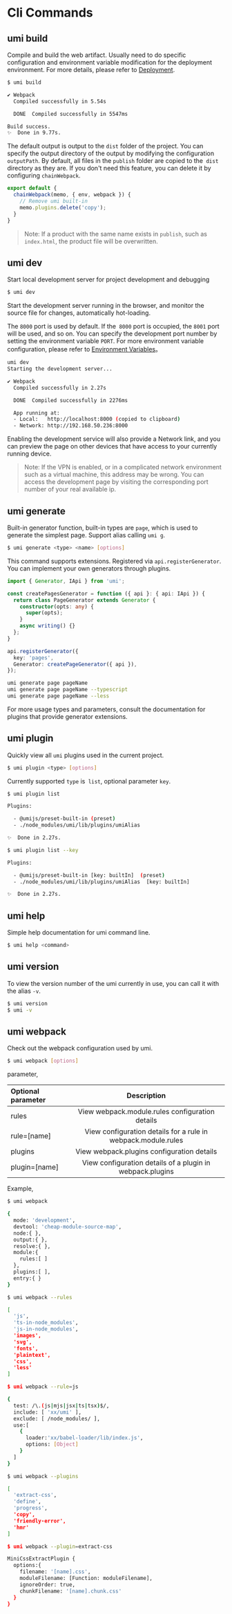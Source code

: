 # Cli Commands


## umi build

Compile and build the web artifact. Usually need to do specific configuration and environment variable modification for the deployment environment. For more details, please refer to [Deployment](./deployment).

```bash
$ umi build

✔ Webpack
  Compiled successfully in 5.54s

  DONE  Compiled successfully in 5547ms

Build success.
✨  Done in 9.77s.
```

The default output is output to the `dist` folder of the project. You can specify the output directory of the output by modifying the configuration` outputPath`.
By default, all files in the `publish` folder are copied to the` dist` directory as they are. If you don't need this feature, you can delete it by configuring `chainWebpack`.

```js
export default {
  chainWebpack(memo, { env, webpack }) {
    // Remove umi built-in
    memo.plugins.delete('copy');
  }
}
```

> Note: If a product with the same name exists in `publish`, such as` index.html`, the product file will be overwritten.

## umi dev

Start local development server for project development and debugging

```bash
$ umi dev
```

Start the development server running in the browser, and monitor the source file for changes, automatically hot-loading.

The `8000` port is used by default. If the` 8000` port is occupied, the `8001` port will be used, and so on.
You can specify the development port number by setting the environment variable `PORT`. For more environment variable configuration, please refer to [Environment Variables](/docs/env-variables)。

```bash
umi dev
Starting the development server...

✔ Webpack
  Compiled successfully in 2.27s

  DONE  Compiled successfully in 2276ms

  App running at:
  - Local:   http://localhost:8000 (copied to clipboard)
  - Network: http://192.168.50.236:8000
```

Enabling the development service will also provide a Network link, and you can preview the page on other devices that have access to your currently running device.

> Note: If the VPN is enabled, or in a complicated network environment such as a virtual machine, this address may be wrong. You can access the development page by visiting the corresponding port number of your real available ip.

## umi generate

Built-in generator function, built-in types are `page`, which is used to generate the simplest page. Support alias calling `umi g`.

```bash
$ umi generate <type> <name> [options]
```

This command supports extensions. Registered via `api.registerGenerator`. You can implement your own generators through plugins.

```ts
import { Generator, IApi } from 'umi';

const createPagesGenerator = function ({ api }: { api: IApi }) {
  return class PageGenerator extends Generator {
    constructor(opts: any) {
      super(opts);
    }
    async writing() {}
  };
}

api.registerGenerator({
  key: 'pages',
  Generator: createPageGenerator({ api }),
});
```

```bash
umi generate page pageName
umi generate page pageName --typescript
umi generate page pageName --less
```

For more usage types and parameters, consult the documentation for plugins that provide generator extensions.

## umi plugin

Quickly view all `umi` plugins used in the current project.

```bash
$ umi plugin <type> [options]
```

Currently supported `type` is` list`, optional parameter `key`.

```bash
$ umi plugin list

Plugins:

  - @umijs/preset-built-in (preset)
  - ./node_modules/umi/lib/plugins/umiAlias

✨  Done in 2.27s.
```

```bash
$ umi plugin list --key

Plugins:

  - @umijs/preset-built-in [key: builtIn]  (preset)
  - ./node_modules/umi/lib/plugins/umiAlias  [key: builtIn]

✨  Done in 2.27s.
```

## umi help

Simple help documentation for umi command line.

```bash
$ umi help <command>
```

## umi version

To view the version number of the umi currently in use, you can call it with the alias `-v`.

```bash
$ umi version
$ umi -v
```

## umi webpack

Check out the webpack configuration used by umi.

```bash
$ umi webpack [options]
```

parameter,

| Optional parameter | Description |
|  :-  | :-:  |
| rules | View webpack.module.rules configuration details |
| rule=[name] |  View configuration details for a rule in webpack.module.rules |
| plugins |  View webpack.plugins configuration details |
| plugin=[name] |  View configuration details of a plugin in webpack.plugins |

Example,

```bash
$ umi webpack

{
  mode: 'development',
  devtool: 'cheap-module-source-map',
  node:{ },
  output:{ },
  resolve:{ },
  module:{
    rules:[ ]
  },
  plugins:[ ],
  entry:{ }
}

$ umi webpack --rules

[
  'js',
  'ts-in-node_modules',
  'js-in-node_modules',
  'images',
  'svg',
  'fonts',
  'plaintext',
  'css',
  'less'
]

$ umi webpack --rule=js

{
  test: /\.(js|mjs|jsx|ts|tsx)$/,
  include: [ 'xx/umi' ],
  exclude: [ /node_modules/ ],
  use:[
    {
      loader:'xx/babel-loader/lib/index.js',
      options: [Object]
    }
  ]
}

$ umi webpack --plugins

[
  'extract-css',
  'define',
  'progress',
  'copy',
  'friendly-error',
  'hmr'
]

$ umi webpack --plugin=extract-css

MiniCssExtractPlugin {
  options:{
    filename: '[name].css',
    moduleFilename: [Function: moduleFilename],
    ignoreOrder: true,
    chunkFilename: '[name].chunk.css'
  }
}
```
